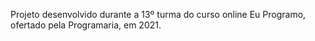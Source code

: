 Projeto desenvolvido durante a 13º turma do curso online Eu Programo, ofertado pela Programaria, em 2021.